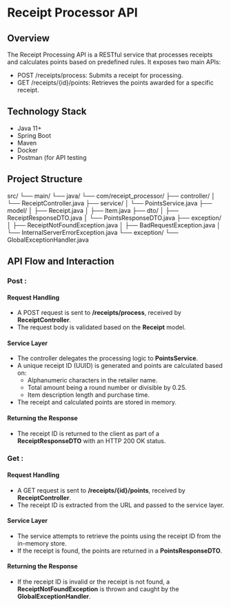 # Receipt Processor API

## Overview
The Receipt Processing API is a RESTful service that processes receipts and calculates points based on predefined rules. It exposes two main APIs:

* POST /receipts/process: Submits a receipt for processing.
* GET /receipts/{id}/points: Retrieves the points awarded for a specific receipt.

## Technology Stack

* Java 11+
* Spring Boot
* Maven
* Docker
* Postman (for API testing

## Project Structure
src/
 └── main/
     └── java/
         └── com/receipt_processor/
             ├── controller/
             │   └── ReceiptController.java
             ├── service/
             │   └── PointsService.java
             ├── model/
             │   ├── Receipt.java
             │   ├── Item.java
             ├── dto/
             │   ├── ReceiptResponseDTO.java
             │   └── PointsResponseDTO.java
             ├── exception/
             │   ├── ReceiptNotFoundException.java
             │   ├── BadRequestException.java
             │   └── InternalServerErrorException.java
             └── exception/
                 └── GlobalExceptionHandler.java

## API Flow and Interaction

### Post :

#### Request Handling

* A POST request is sent to **/receipts/process**, received by **ReceiptController**.
* The request body is validated based on the **Receipt** model.

#### Service Layer

* The controller delegates the processing logic to **PointsService**.
* A unique receipt ID (UUID) is generated and points are calculated based on:
  *  Alphanumeric characters in the retailer name.
  *  Total amount being a round number or divisible by 0.25.
  *  Item description length and purchase time.
* The receipt and calculated points are stored in memory.

#### Returning the Response

*  The receipt ID is returned to the client as part of a **ReceiptResponseDTO** with an HTTP 200 OK status.


### Get :

#### Request Handling

* A GET request is sent to **/receipts/{id}/points**, received by **ReceiptController**.
* The receipt ID is extracted from the URL and passed to the service layer.
  
#### Service Layer
* The service attempts to retrieve the points using the receipt ID from the in-memory store.
* If the receipt is found, the points are returned in a **PointsResponseDTO**.
  
#### Returning the Response
* If the receipt ID is invalid or the receipt is not found, a **ReceiptNotFoundException** is thrown and caught by the **GlobalExceptionHandler**.

